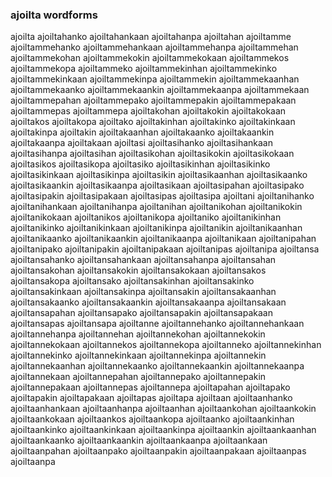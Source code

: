 
### ajoilta wordforms

ajoilta
ajoiltahanko
ajoiltahankaan
ajoiltahanpa
ajoiltahan
ajoiltamme
ajoiltammehanko
ajoiltammehankaan
ajoiltammehanpa
ajoiltammehan
ajoiltammekohan
ajoiltammekokin
ajoiltammekokaan
ajoiltammekos
ajoiltammekopa
ajoiltammeko
ajoiltammekinhan
ajoiltammekinko
ajoiltammekinkaan
ajoiltammekinpa
ajoiltammekin
ajoiltammekaanhan
ajoiltammekaanko
ajoiltammekaankin
ajoiltammekaanpa
ajoiltammekaan
ajoiltammepahan
ajoiltammepako
ajoiltammepakin
ajoiltammepakaan
ajoiltammepas
ajoiltammepa
ajoiltakohan
ajoiltakokin
ajoiltakokaan
ajoiltakos
ajoiltakopa
ajoiltako
ajoiltakinhan
ajoiltakinko
ajoiltakinkaan
ajoiltakinpa
ajoiltakin
ajoiltakaanhan
ajoiltakaanko
ajoiltakaankin
ajoiltakaanpa
ajoiltakaan
ajoiltasi
ajoiltasihanko
ajoiltasihankaan
ajoiltasihanpa
ajoiltasihan
ajoiltasikohan
ajoiltasikokin
ajoiltasikokaan
ajoiltasikos
ajoiltasikopa
ajoiltasiko
ajoiltasikinhan
ajoiltasikinko
ajoiltasikinkaan
ajoiltasikinpa
ajoiltasikin
ajoiltasikaanhan
ajoiltasikaanko
ajoiltasikaankin
ajoiltasikaanpa
ajoiltasikaan
ajoiltasipahan
ajoiltasipako
ajoiltasipakin
ajoiltasipakaan
ajoiltasipas
ajoiltasipa
ajoiltani
ajoiltanihanko
ajoiltanihankaan
ajoiltanihanpa
ajoiltanihan
ajoiltanikohan
ajoiltanikokin
ajoiltanikokaan
ajoiltanikos
ajoiltanikopa
ajoiltaniko
ajoiltanikinhan
ajoiltanikinko
ajoiltanikinkaan
ajoiltanikinpa
ajoiltanikin
ajoiltanikaanhan
ajoiltanikaanko
ajoiltanikaankin
ajoiltanikaanpa
ajoiltanikaan
ajoiltanipahan
ajoiltanipako
ajoiltanipakin
ajoiltanipakaan
ajoiltanipas
ajoiltanipa
ajoiltansa
ajoiltansahanko
ajoiltansahankaan
ajoiltansahanpa
ajoiltansahan
ajoiltansakohan
ajoiltansakokin
ajoiltansakokaan
ajoiltansakos
ajoiltansakopa
ajoiltansako
ajoiltansakinhan
ajoiltansakinko
ajoiltansakinkaan
ajoiltansakinpa
ajoiltansakin
ajoiltansakaanhan
ajoiltansakaanko
ajoiltansakaankin
ajoiltansakaanpa
ajoiltansakaan
ajoiltansapahan
ajoiltansapako
ajoiltansapakin
ajoiltansapakaan
ajoiltansapas
ajoiltansapa
ajoiltanne
ajoiltannehanko
ajoiltannehankaan
ajoiltannehanpa
ajoiltannehan
ajoiltannekohan
ajoiltannekokin
ajoiltannekokaan
ajoiltannekos
ajoiltannekopa
ajoiltanneko
ajoiltannekinhan
ajoiltannekinko
ajoiltannekinkaan
ajoiltannekinpa
ajoiltannekin
ajoiltannekaanhan
ajoiltannekaanko
ajoiltannekaankin
ajoiltannekaanpa
ajoiltannekaan
ajoiltannepahan
ajoiltannepako
ajoiltannepakin
ajoiltannepakaan
ajoiltannepas
ajoiltannepa
ajoiltapahan
ajoiltapako
ajoiltapakin
ajoiltapakaan
ajoiltapas
ajoiltapa
ajoiltaan
ajoiltaanhanko
ajoiltaanhankaan
ajoiltaanhanpa
ajoiltaanhan
ajoiltaankohan
ajoiltaankokin
ajoiltaankokaan
ajoiltaankos
ajoiltaankopa
ajoiltaanko
ajoiltaankinhan
ajoiltaankinko
ajoiltaankinkaan
ajoiltaankinpa
ajoiltaankin
ajoiltaankaanhan
ajoiltaankaanko
ajoiltaankaankin
ajoiltaankaanpa
ajoiltaankaan
ajoiltaanpahan
ajoiltaanpako
ajoiltaanpakin
ajoiltaanpakaan
ajoiltaanpas
ajoiltaanpa

